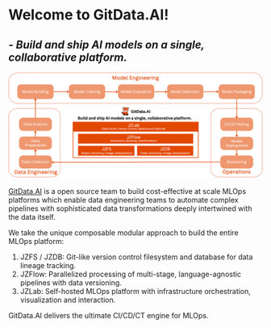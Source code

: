# Welcome to GitData.AI!
## _- Build and ship AI models on a single, collaborative platform._

![GitData.AI Architecture](./profile/gitdata-stack.png)

[GitData.AI](https://gitdata.ai) is a open source team to build cost-effective at scale MLOps platforms which enable data engineering teams to automate complex pipelines with sophisticated data transformations deeply intertwined with the data itself. 

We take the unique composable modular approach to build the entire MLOps platform: 
1. JZFS / JZDB: Git-like version control filesystem and database for data lineage tracking. 
2. JZFlow: Parallelized processing of multi-stage, language-agnostic pipelines with data versioning.
3. JZLab: Self-hosted MLOps platform with infrastructure orchestration, visualization and interaction.

GitData.AI delivers the ultimate CI/CD/CT engine for MLOps.
